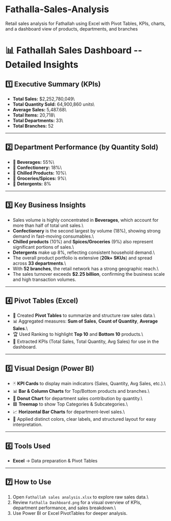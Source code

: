 # Fathalla-Sales-Analysis
Retail sales analysis for Fathallah using Excel with Pivot Tables, KPIs, charts, and a dashboard view of products, departments, and branches
# 📊 Fathallah Sales Dashboard -- Detailed Insights

## 1️⃣ Executive Summary (KPIs)

-   **Total Sales:** \$2,252,780,049\
-   **Total Quantity Sold:** 64,900,860 units\
-   **Average Sales:** 5,487.68\
-   **Total Items:** 20,718\
-   **Total Departments:** 33\
-   **Total Branches:** 52

------------------------------------------------------------------------

## 2️⃣ Department Performance (by Quantity Sold)

-   🥤 **Beverages:** 55%\
-   🍫 **Confectionery:** 18%\
-   🧊 **Chilled Products:** 10%\
-   🌿 **Groceries/Spices:** 9%\
-   🧼 **Detergents:** 8%

------------------------------------------------------------------------

## 3️⃣ Key Business Insights

-   Sales volume is highly concentrated in **Beverages**, which account
    for more than half of total unit sales.\
-   **Confectionery** is the second largest by volume (18%), showing
    strong demand in fast-moving consumables.\
-   **Chilled products** (10%) and **Spices/Groceries** (9%) also
    represent significant portions of sales.\
-   **Detergents** make up 8%, reflecting consistent household demand.\
-   The overall product portfolio is extensive (**20k+ SKUs**) and
    spread across **33 departments**.\
-   With **52 branches**, the retail network has a strong geographic
    reach.\
-   The sales turnover exceeds **\$2.25 billion**, confirming the
    business scale and high transaction volumes.

------------------------------------------------------------------------

## 4️⃣ Pivot Tables (Excel)

-   📑 Created **Pivot Tables** to summarize and structure raw sales
    data.\
-   📊 Aggregated measures: **Sum of Sales**, **Count of Quantity**,
    **Average Sales**.\
-   🏆 Used Ranking to highlight **Top 10** and **Bottom 10** products.\
-   🔎 Extracted KPIs (Total Sales, Total Quantity, Avg Sales) for use
    in the dashboard.

------------------------------------------------------------------------

## 5️⃣ Visual Design (Power BI)

-   🃏 **KPI Cards** to display main indicators (Sales, Quantity, Avg
    Sales, etc.).\
-   📊 **Bar & Column Charts** for Top/Bottom products and branches.\
-   🍩 **Donut Chart** for department sales contribution by quantity.\
-   🟩 **Treemap** to show Top Categories & Subcategories.\
-   📈 **Horizontal Bar Charts** for department-level sales.\
-   🎨 Applied distinct colors, clear labels, and structured layout for
    easy interpretation.

------------------------------------------------------------------------

## 6️⃣ Tools Used

-   **Excel** → Data preparation & Pivot Tables

------------------------------------------------------------------------

## 7️⃣ How to Use

1.  Open `Fathallah sales analysis.xlsx` to explore raw sales data.\
2.  Review `Fathalla Dashboard.png` for a visual overview of KPIs,
    department performance, and sales breakdown.\
3.  Use Power BI or Excel PivotTables for deeper analysis.

